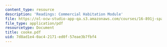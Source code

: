 ```yaml
---
content_type: resource
description: 'Readings: Commercial Habitation Module'
file: https://ol-ocw-studio-app-qa.s3.amazonaws.com/courses/16-891j-space-policy-seminar-spring-2003/7d8ad1e40ac42171ed0f57eae3b7fbf4_cooke.pdf
file_type: application/pdf
resourcetype: Document
title: cooke.pdf
uid: 7d8ad1e4-0ac4-2171-ed0f-57eae3b7fbf4
---
```

